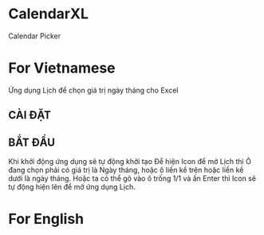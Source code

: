 # CalendarXL
 Calendar Picker
# For Vietnamese
  Ứng dụng Lịch để chọn giá trị ngày tháng cho Excel
## CÀI ĐẶT

## BẮT ĐẦU
Khi khởi động ứng dụng sẽ tự động khởi tạo
Để hiện Icon để mở Lịch thì Ô đang chọn phải có giá trị là Ngày tháng, hoặc ô liền kề trên hoặc liền kề dưới là ngày tháng.
Hoặc ta có thể gõ vào ô trống 1/1 và ấn Enter thì Icon sẽ tự động hiện lên để mở ứng dụng Lịch.


# For English

